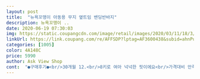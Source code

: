 ```yaml
---
layout: post 
title:  "뉴욕꼬맹이 아동용 무지 옆트임 밴딩반바지" 
description: 뉴욕꼬맹이 ..
date: 2020-06-19 07:30:03 
img: https://static.coupangcdn.com/image/retail/images/2020/03/11/18/3/980ad45d-24fe-4bd7-8002-7a59f5194166.jpg 
linkUrl: https://link.coupang.com/re/AFFSDP?lptag=AF3600438&subid=ahnPublicAsk&pageKey=1338817342&itemId=2365375406&vendorItemId=70361639721&traceid=V0-113-4b363974a749c7eb 
categories: [1005] 
color: 4A148C 
price: 5990 
author: Ask View Shop 
cont:  "●구매후기●<br/>30개월 12.<br/>8키로 여아 넉넉한 핏이에요<br/>가격대비 만족해요마음에 드는 색상은 사이즈가 있는것도있고 없는것도 있어서 4가지색상 사이즈 다르게 구매했어요 큰건 커서 입히면 되니까요 키110 몸무게18키로 남아는 120사이즈가 딱 맞네요색깔은 사진과 비슷하구요.<br/>  등원복으로 편하게 막 입기 좋은거 같아요^^ 저렴한 가격5990원 만족합니다!!<br/>다른색도 구매<br/>마음에 들어서<br/>면 톡톡하고 예뻐요! 마감도 괜찮았구요.<br/><br/>싸이즈 있었다면 다구매했을것<br/>여름 아이들바지로 이만한것없음<br/>여름에 상의 아무거나 받쳐입기 편할거같아 흰색으로 주문했는데<br/>총4벌 지름<br/>편하고 예뻐보이네요  아직 기저귀 입는 아이라면 면이 짱짱하고 도톰한 편이라 한여름엔 조금 답답할거같아요.<br/><br/>30개월 12.<br/>8키로 여아 넉넉한 핏이에요<br/>가격대비 만족해요마음에 드는 색상은 사이즈가 있는것도있고 없는것도 있어서 4가지색상 사이즈 다르게 구매했어요 큰건 커서 입히면 되니까요 키110 몸무게18키로 남아는 120사이즈가 딱 맞네요색깔은 사진과 비슷하구요.<br/>  등원복으로 편하게 막 입기 좋은거 같아요^^ 저렴한 가격5990원 만족합니다!!<br/>다른색도 구매<br/>마음에 들어서<br/>면 톡톡하고 예뻐요! 마감도 괜찮았구요.<br/><br/>싸이즈 있었다면 다구매했을것<br/>여름 아이들바지로 이만한것없음<br/>여름에 상의 아무거나 받쳐입기 편할거같아 흰색으로 주문했는데<br/>총4벌 지름<br/>편하고 예뻐보이네요  아직 기저귀 입는 아이라면 면이 짱짱하고 도톰한 편이라 한여름엔 조금 답답할거같아요.<br/><br/>" 
---
```

